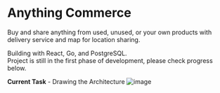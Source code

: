 # Anything Commerce
Buy and share anything from used, unused, or your own products with delivery service and map for location sharing.<br>

Building with React, Go, and PostgreSQL.<br>
Project is still in the first phase of development, please check progress below.

**Current Task** - Drawing the Architecture
![image](https://github.com/gorvk/anything-commerce/assets/52004037/92fc08ab-d3ee-4d6c-99a8-a7063e7cb777)
